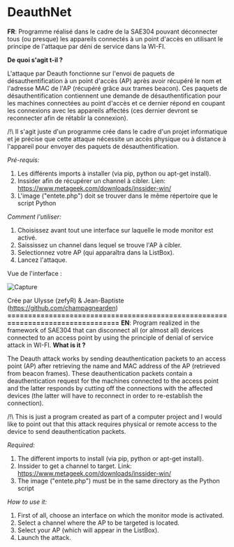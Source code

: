 # DeauthNet
**FR**: Programme réalisé dans le cadre de la SAE304 pouvant déconnecter tous (ou presque) les appareils connectés à un point d'accès en utilisant le principe de l'attaque par déni de service dans la WI-FI.

**De quoi s'agit t-il ?**

L'attaque par Deauth fonctionne sur l'envoi de paquets de désauthentification à un point d'accès (AP) après avoir récupéré le nom et l'adresse MAC de l'AP (récupéré grâce aux trames beacon). Ces paquets de désauthentification contiennent une demande de désauthentification pour les machines connectées au point d'accès et ce dernier répond en coupant les connexions avec les appareils affectés (ces dernier devront se reconnecter afin de rétablir la connexion).

/!\ Il s'agit juste d'un programme crée dans le cadre d'un projet informatique et je précise que cette attaque nécessite un accès physique ou à distance à l'appareil pour envoyer des paquets de désauthentification.

*Pré-requis:* 

1. Les différents imports à installer (via pip, python ou apt-get install). 
2. Inssider afin de récupérer un channel à cibler. Lien: https://www.metageek.com/downloads/inssider-win/
3. L'image ("entete.php") doit se trouver dans le même répertoire que le script Python

*Comment l'utiliser:*

1. Choisissez avant tout une interface sur laquelle le mode monitor est activé. 
2. Saississez un channel dans lequel se trouve l'AP à cibler. 
3. Selectionnez votre AP (qui apparaîtra dans la ListBox). 
4. Lancez l'attaque. 

Vue de l'interface : 

![Capture](https://user-images.githubusercontent.com/89702597/215350488-c7d27fa7-a068-4ae3-85e9-6169eb7f8d2a.PNG)

Crée par Ulysse (zefyR) & Jean-Baptiste (https://github.com/champagnearden) 
**================================================================================**
**EN**: Program realized in the framework of SAE304 that can disconnect all (or almost all) devices connected to an access point by using the principle of denial of service attack in WI-FI.
**What is it ?**

The Deauth attack works by sending deauthentication packets to an access point (AP) after retrieving the name and MAC address of the AP (retrieved from beacon frames). These deauthentication packets contain a deauthentication request for the machines connected to the access point and the latter responds by cutting off the connections with the affected devices (the latter will have to reconnect in order to re-establish the connection).

/!\ This is just a program created as part of a computer project and I would like to point out that this attack requires physical or remote access to the device to send deauthentication packets.

*Required:* 

1. The different imports to install (via pip, python or apt-get install). 
2. Inssider to get a channel to target. Link: https://www.metageek.com/downloads/inssider-win/
3. The image ("entete.php") must be in the same directory as the Python script

*How to use it:*

1. First of all, choose an interface on which the monitor mode is activated. 
2. Select a channel where the AP to be targeted is located. 
3. Select your AP (which will appear in the ListBox). 
4. Launch the attack. 
